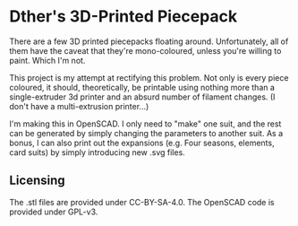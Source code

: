 # Dther's 3D-Printed Piecepack

There are a few 3D printed piecepacks floating around.
Unfortunately, all of them have the caveat that they're mono-coloured,
unless you're willing to paint.
Which I'm not.

This project is my attempt at rectifying this problem.
Not only is every piece coloured,
it should, theoretically,
be printable using nothing more than a single-extruder 3d printer
and an absurd number of filament changes.
(I don't have a multi-extrusion printer...)

I'm making this in OpenSCAD.
I only need to "make" one suit, and the rest can be generated
by simply changing the parameters to another suit.
As a bonus, I can also print out the expansions (e.g. Four seasons, elements, card suits)
by simply introducing new .svg files.

## Licensing

The .stl files are provided under CC-BY-SA-4.0.
The OpenSCAD code is provided under GPL-v3.

